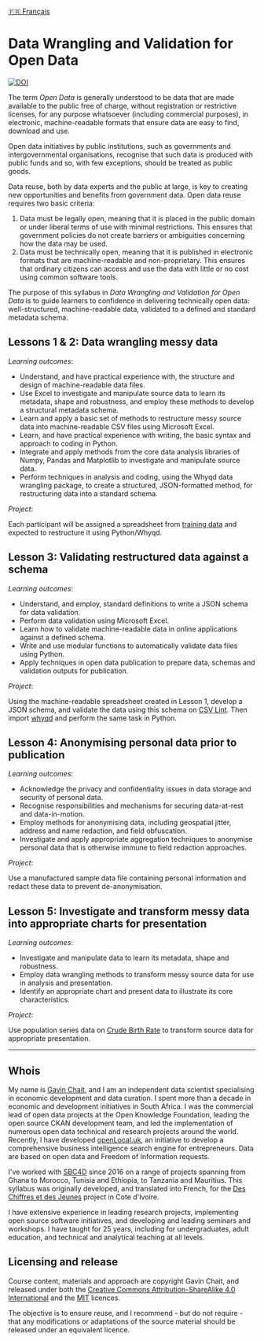 [🇫🇷 Français](README.fr.md)

# Data Wrangling and Validation for Open Data

[![DOI](https://zenodo.org/badge/253458856.svg)](https://zenodo.org/badge/latestdoi/253458856)

The term _Open Data_ is generally understood to be data that are made available to the public free of charge, without registration or restrictive licenses, for any purpose whatsoever (including commercial purposes), in electronic, machine-readable formats that ensure data are easy to find, download and use. 
 
Open data initiatives by public institutions, such as governments and intergovernmental organisations, recognise that such data is produced with public funds and so, with few exceptions, should be treated as public goods.
 
Data reuse, both by data experts and the public at large, is key to creating new opportunities and benefits from government data. Open data reuse requires two basic criteria:
 
1. Data must be legally open, meaning that it is placed in the public domain or under liberal terms of use with minimal restrictions. This ensures that government policies do not create barriers or ambiguities concerning how the data may be used.
2. Data must be technically open, meaning that it is published in electronic formats that are machine-readable and non-proprietary. This ensures that ordinary citizens can access and use the data with little or no cost using common software tools.

The purpose of this syllabus in _Data Wrangling and Validation for Open Data_ is to guide learners to confidence in delivering technically open data: well-structured, machine-readable data, validated to a defined and standard metadata schema.

## Lessons 1 & 2: Data wrangling messy data

_Learning outcomes_:

- Understand, and have practical experience with, the structure and design of machine-readable data files.
- Use Excel to investigate and manipulate source data to learn its metadata, shape and robustness, and employ these methods to develop a structural metadata schema.
- Learn and apply a basic set of methods to restructure messy source data into machine-readable CSV files using Microsoft Excel.
- Learn, and have practical experience with writing, the basic syntax and approach to coding in Python.
- Integrate and apply methods from the core data analysis libraries of Numpy, Pandas and Matplotlib to investigate and manipulate source data.
- Perform techniques in analysis and coding, using the Whyqd data wrangling package, to create a structured, JSON-formatted method, for restructuring data into a standard schema.

_Project_:

Each participant will be assigned a spreadsheet from [training data](https://drive.google.com/open?id=0B8eZRkdFGaEHfnlwU25vdVRUOFNOdnNfWnMwb3IwYXJ3QU9BeTU0ZmlTNlpaRmZFZE5iM28) and expected to restructure it using Python/Whyqd.

## Lesson 3: Validating restructured data against a schema

_Learning outcomes_:

- Understand, and employ, standard definitions to write a JSON schema for data validation.
- Perform data validation using Microsoft Excel.
- Learn how to validate machine-readable data in online applications against a defined schema.
- Write and use modular functions to automatically validate data files using Python.
- Apply techniques in open data publication to prepare data, schemas and validation outputs for publication.

_Project_:

Using the machine-readable spreadsheet created in Lesson 1, develop a JSON schema, and validate the data using this schema on [CSV Lint](https://csvlint.io/). Then import [whyqd](https://whyqd.readthedocs.io/) and perform the same task in Python.

## Lesson 4: Anonymising personal data prior to publication

_Learning outcomes_:

- Acknowledge the privacy and confidentiality issues in data storage and security of personal data.
- Recognise responsibilities and mechanisms for securing data-at-rest and data-in-motion.
- Employ methods for anonymising data, including geospatial jitter, address and name redaction, and field obfuscation.
- Investigate and apply appropriate aggregation techniques to anonymise personal data that is otherwise immune to field redaction approaches.

_Project_:

Use a manufactured sample data file containing personal information and redact these data to prevent de-anonymisation.

## Lesson 5: Investigate and transform messy data into appropriate charts for presentation

_Learning outcomes_:

- Investigate and manipulate data to learn its metadata, shape and robustness.
- Employ data wrangling methods to transform messy source data for use in analysis and presentation.
- Identify an appropriate chart and present data to illustrate its core characteristics.

_Project_:

Use population series data on [Crude Birth Rate](https://data.worldbank.org/indicator/SP.DYN.CBRT.IN) to transform source data for appropriate presentation.

---

## Whois

My name is [Gavin Chait](https://gavinchait.com), and I am an independent data scientist specialising in economic development and data curation. I spent more than a decade in economic and development initiatives in South Africa. I was the commercial lead of open data projects at the Open Knowledge Foundation, leading the open source CKAN development team, and led the implementation of numerous open data technical and research projects around the world. Recently, I have developed [openLocal.uk](https://openlocal.uk), an initiative to develop a comprehensive business intelligence search engine for entrepreneurs. Data are based on open data and Freedom of Information requests.

I've worked with [SBC4D](http://www.sbc4d.com) since 2016 on a range of projects spanning from Ghana to Morocco, Tunisia and Ethiopia, to Tanzania and Mauritius. This syllabus was originally developed, and translated into French, for the [Des Chiffres et des Jeunes](https://www.dcdj.ci/) project in Cote d'Ivoire.

I have extensive experience in leading research projects, implementing open source software initiatives, and developing and leading seminars and workshops. I have taught for 25 years, including for undergraduates, adult education, and technical and analytical teaching at all levels.

## Licensing and release

Course content, materials and approach are copyright Gavin Chait, and released under both the [Creative Commons Attribution-ShareAlike 4.0 International](https://creativecommons.org/licenses/by-sa/4.0/) and the [MIT](https://opensource.org/licenses/MIT) licences.

The objective is to ensure reuse, and I recommend - but do not require - that any modifications or adaptations of the source material should be released under an equivalent licence.